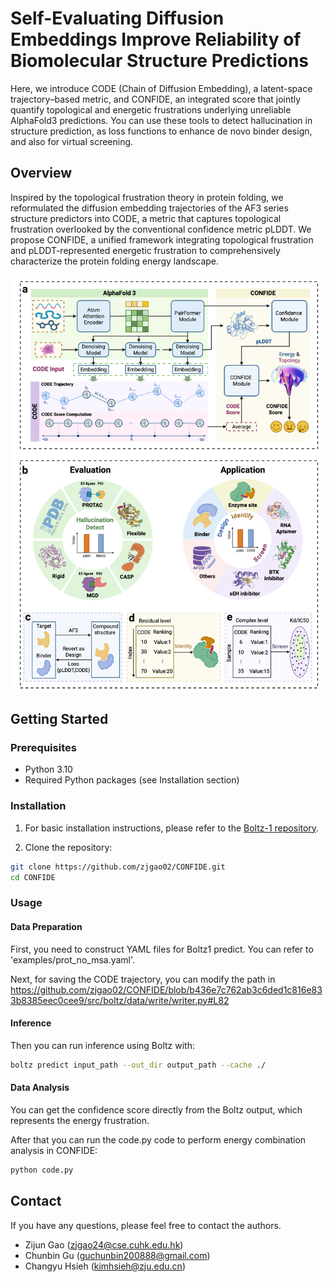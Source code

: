 # Self-Evaluating Diffusion Embeddings Improve Reliability of Biomolecular Structure Predictions

Here, we introduce CODE (Chain of Diffusion Embedding), a latent-space trajectory–based metric, and CONFIDE, an integrated score that jointly quantify topological and energetic frustrations underlying unreliable AlphaFold3 predictions. You can use these tools to detect hallucination in structure prediction, as loss functions to enhance de novo binder design, and also for virtual screening.

## Overview
Inspired by the topological frustration theory in protein folding, we reformulated the diffusion embedding trajectories of the AF3 series structure predictors into CODE, a metric that captures topological frustration overlooked by the conventional confidence metric pLDDT. We propose CONFIDE, a unified framework integrating topological frustration and pLDDT-represented energetic frustration to comprehensively characterize the protein folding energy landscape.

![Bi-TEAM](framework.png)

## Getting Started

### Prerequisites

- Python 3.10
- Required Python packages (see Installation section)

### Installation
1. For basic installation instructions, please refer to the [Boltz-1 repository](https://github.com/jwohlwend/boltz.git).


2. Clone the repository:
```bash
git clone https://github.com/zjgao02/CONFIDE.git
cd CONFIDE
```


### Usage

#### Data Preparation

First, you need to construct YAML files for Boltz1 predict. You can refer to 'examples/prot_no_msa.yaml'.

Next, for saving the CODE trajectory, you can modify the path in https://github.com/zjgao02/CONFIDE/blob/b436e7c762ab3c6ded1c816e833b8385eec0cee9/src/boltz/data/write/writer.py#L82

#### Inference

Then you can run inference using Boltz with:

```bash
boltz predict input_path --out_dir output_path --cache ./
```

#### Data Analysis
You can get the confidence score directly from the Boltz output, which represents the energy frustration.

After that you can run the code.py code to perform energy combination analysis in CONFIDE:

```bash
python code.py
```





## Contact

If you have any questions, please feel free to contact the authors.

- Zijun Gao (zjgao24@cse.cuhk.edu.hk)
- Chunbin Gu (guchunbin200888@gmail.com)
- Changyu Hsieh (kimhsieh@zju.edu.cn)
